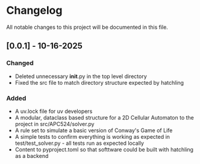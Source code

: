# Changelog

All notable changes to this project will be documented in this file.

## [0.0.1] - 10-16-2025

### Changed

- Deleted unnecessary __init__.py in the top level directory
- Fixed the src file to match directory structure expected by hatchling

### Added

- A uv.lock file for uv developers
- A  modular, dataclass based structure for a 2D Cellular Automaton to the project in src/APC524/solver.py
- A rule set to simulate a basic version of Conway's Game of Life
- A simple tests to confirm everything is working as expected in test/test_solver.py - all tests run as expected locally
- Content to pyproject.toml so that softtware could be built with hatchling as a backend
